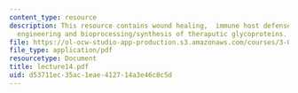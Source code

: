 ```yaml
---
content_type: resource
description: This resource contains wound healing,  immune host defense, cancer therapy,  tissue
  engineering and bioprocessing/synthesis of theraputic glycoproteins.
file: https://ol-ocw-studio-app-production.s3.amazonaws.com/courses/3-051j-materials-for-biomedical-applications-spring-2006/d53711ec35ac1eae412714a3e46c0c5d_lecture14.pdf
file_type: application/pdf
resourcetype: Document
title: lecture14.pdf
uid: d53711ec-35ac-1eae-4127-14a3e46c0c5d
---
```

